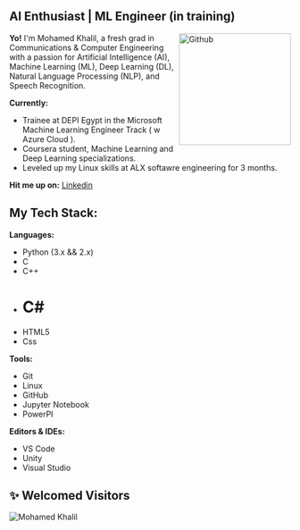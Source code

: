 ##   AI Enthusiast | ML Engineer (in training)

<img width="200" align="right" alt="Github" src="https://user-images.githubusercontent.com/48678280/88862734-4903af80-d201-11ea-968b-9c939d88a37c.gif" />

**Yo!**   I'm Mohamed Khalil, a fresh grad in Communications & Computer Engineering with a passion for Artificial Intelligence (AI), Machine Learning (ML), Deep Learning (DL), Natural Language Processing (NLP), and Speech Recognition. ️ 

**Currently:**

*  Trainee at DEPI Egypt in the Microsoft Machine Learning Engineer Track ( w Azure Cloud ). 
*  Coursera student, Machine Learning and Deep Learning specializations. 
*   Leveled up my Linux skills at ALX softawre engineering for 3 months. 

**Hit me up on:** [Linkedin](https://www.linkedin.com/in/muhammed-el-sayed-8a781b1a2)

##   My Tech Stack:

**Languages:**

  *    Python (3.x && 2.x)
  *    C
  *    C++
  *  #  C# 
  *    HTML5
  *    Css

**Tools:**

  *    Git
  *    Linux
  *    GitHub
  *    Jupyter Notebook
  *    PowerPI

**Editors & IDEs:**

  *    VS Code 
  *    Unity
  *    Visual Studio

## ✨ Welcomed Visitors

<p align="left"> <img src="https://komarev.com/ghpvc/?username=MuhammedELSayedBrq&color=green" alt="Mohamed Khalil" /> </p>
